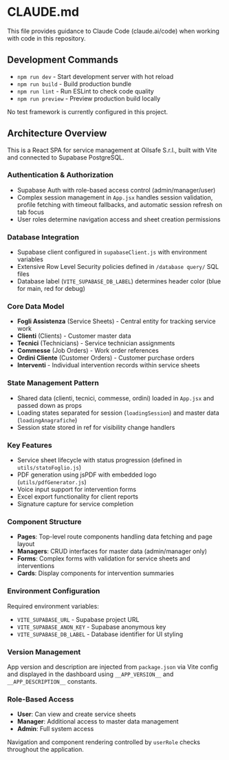 # CLAUDE.md

This file provides guidance to Claude Code (claude.ai/code) when working with code in this repository.

## Development Commands

- `npm run dev` - Start development server with hot reload
- `npm run build` - Build production bundle 
- `npm run lint` - Run ESLint to check code quality
- `npm run preview` - Preview production build locally

No test framework is currently configured in this project.

## Architecture Overview

This is a React SPA for service management at Oilsafe S.r.l., built with Vite and connected to Supabase PostgreSQL.

### Authentication & Authorization
- Supabase Auth with role-based access control (admin/manager/user)
- Complex session management in `App.jsx` handles session validation, profile fetching with timeout fallbacks, and automatic session refresh on tab focus
- User roles determine navigation access and sheet creation permissions

### Database Integration
- Supabase client configured in `supabaseClient.js` with environment variables
- Extensive Row Level Security policies defined in `/database query/` SQL files
- Database label (`VITE_SUPABASE_DB_LABEL`) determines header color (blue for main, red for debug)

### Core Data Model
- **Fogli Assistenza** (Service Sheets) - Central entity for tracking service work
- **Clienti** (Clients) - Customer master data
- **Tecnici** (Technicians) - Service technician assignments 
- **Commesse** (Job Orders) - Work order references
- **Ordini Cliente** (Customer Orders) - Customer purchase orders
- **Interventi** - Individual intervention records within service sheets

### State Management Pattern
- Shared data (clienti, tecnici, commesse, ordini) loaded in `App.jsx` and passed down as props
- Loading states separated for session (`loadingSession`) and master data (`loadingAnagrafiche`)
- Session state stored in ref for visibility change handlers

### Key Features
- Service sheet lifecycle with status progression (defined in `utils/statoFoglio.js`)
- PDF generation using jsPDF with embedded logo (`utils/pdfGenerator.js`)
- Voice input support for intervention forms
- Excel export functionality for client reports
- Signature capture for service completion

### Component Structure
- **Pages**: Top-level route components handling data fetching and page layout
- **Managers**: CRUD interfaces for master data (admin/manager only)
- **Forms**: Complex forms with validation for service sheets and interventions
- **Cards**: Display components for intervention summaries

### Environment Configuration
Required environment variables:
- `VITE_SUPABASE_URL` - Supabase project URL
- `VITE_SUPABASE_ANON_KEY` - Supabase anonymous key  
- `VITE_SUPABASE_DB_LABEL` - Database identifier for UI styling

### Version Management
App version and description are injected from `package.json` via Vite config and displayed in the dashboard using `__APP_VERSION__` and `__APP_DESCRIPTION__` constants.

### Role-Based Access
- **User**: Can view and create service sheets
- **Manager**: Additional access to master data management
- **Admin**: Full system access

Navigation and component rendering controlled by `userRole` checks throughout the application.